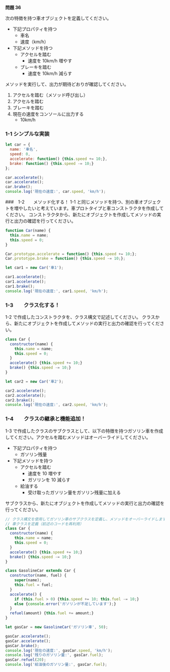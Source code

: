 **問題 36**

次の特徴を持つ車オブジェクトを定義してください。

- 下記プロパティを持つ
    - 車名
    - 速度（km/h）
- 下記メソッドを持つ
    - アクセルを踏む
        - 速度を 10km/h 増やす
    - ブレーキを踏む
        - 速度を 10km/h 減らす

メソッドを実行して、出力が期待どおりが確認してください。

1. アクセルを踏む（メソッド呼び出し）
2. アクセルを踏む
3. ブレーキを踏む
4. 現在の速度をコンソールに出力する
    - 10km/h

### 1-1 シンプルな実装
```js
let car = {
  name: '車名',
  speed: 0,
  accelerate: function() {this.speed += 10;},
  brake: function() {this.speed -= 10;}
};

car.accelerate(); 
car.accelerate(); 
car.brake();   
console.log('現在の速度:', car.speed, 'km/h'); 
```

###　1-2　　メソッド化する！
1-1 と同じメソッドを持つ、別の車オブジェクトを増やしたいと考えています。車プロトタイプと車コンストラクタを作成してください。
コンストラクタから、新たにオブジェクトを作成してメソッドの実行と出力の確認を行ってください。
```js
function Car(name) {
  this.name = name;
  this.speed = 0;
}

Car.prototype.accelerate = function() {this.speed += 10;};
Car.prototype.brake = function() {this.speed -= 10;};

let car1 = new Car('車1');

car1.accelerate(); 
car1.accelerate(); 
car1.brake();   
console.log('現在の速度:', car1.speed, 'km/h'); 

```

### 1-3　　クラス化する！

1-2 で作成したコンストラクタを、クラス構文で記述してください。
クラスから、新たにオブジェクトを作成してメソッドの実行と出力の確認を行ってください。
```js
class Car {
  constructor(name) {
    this.name = name;
    this.speed = 0;
  }
  accelerate() {this.speed += 10;}
  brake() {this.speed -= 10;}
}

let car2 = new Car('車2');

car2.accelerate(); 
car2.accelerate(); 
car2.brake();   
console.log('現在の速度:', car2.speed, 'km/h');
```

### 1-4　　クラスの継承と機能追加！

1-3 で作成したクラスのサブクラスとして、以下の特徴を持つガソリン車を作成してください。アクセルを踏むメソッドはオーバーライドしてください。

- 下記プロパティを持つ
    - ガソリン残量
- 下記メソッドを持つ
    - アクセルを踏む
        - 速度を 10 増やす
        - ガソリンを 10 減らす
    - 給油する
        - 受け取ったガソリン量をガソリン残量に加える

サブクラスから、新たにオブジェクトを作成してメソッドの実行と出力の確認を行ってください。

```js
// クラス構文を使用してガソリン車のサブクラスを定義し、メソッドをオーバーライドします。
// 車クラスを定義（前述のコードを再利用）
class Car {
  constructor(name) {
    this.name = name;
    this.speed = 0; 
  }
  accelerate() {this.speed += 10;}
  brake() {this.speed -= 10;}
}

class GasolineCar extends Car {
  constructor(name, fuel) {
    super(name); 
    this.fuel = fuel;
  }
  accelerate() {
    if (this.fuel > 0) {this.speed += 10; this.fuel -= 10;} 
    else {console.error('ガソリンが不足しています');}
  }
  refuel(amount) {this.fuel += amount;}
}

let gasCar = new GasolineCar('ガソリン車', 50);

gasCar.accelerate(); 
gasCar.accelerate(); 
gasCar.brake();   
console.log('現在の速度:', gasCar.speed, 'km/h');
console.log('残りのガソリン量:', gasCar.fuel); 
gasCar.refuel(20);
console.log('給油後のガソリン量:', gasCar.fuel); 
```